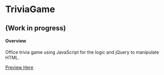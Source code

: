 # TriviaGame 
## (Work in progress)

#### Overview 

Office trivia game using JavaScript for the logic and jQuery to manipulate HTML.

 [Preview Here](https://eunhyegina.github.io/TriviaGame/)
